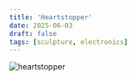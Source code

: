 ```yaml
---
title: 'Heartstopper'
date: 2025-06-03
draft: false
tags: [sculpture, electronics]
---
```


![heartstopper](assembled.jpg)
